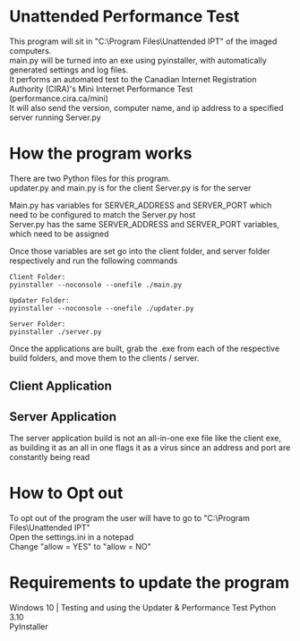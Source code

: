 # Unattended Performance Test
This program will sit in "C:\Program Files\Unattended IPT" of the imaged computers.  
main.py will be turned into an exe using pyinstaller, with automatically generated settings and log files.  
It performs an automated test to the Canadian Internet Registration Authority (CIRA)'s Mini Internet Performance Test (performance.cira.ca/mini)  
It will also send the version, computer name, and ip address to a specified server running Server.py  

# How the program works
There are two Python files for this program.  
updater.py and main.py is for the client
Server.py is for the server

Main.py has variables for SERVER_ADDRESS and SERVER_PORT which need to be configured to match the Server.py host  
Server.py has the same SERVER_ADDRESS and SERVER_PORT variables, which need to be assigned  

Once those variables are set go into the client folder, and server folder respectively and run the following commands
```
Client Folder:  
pyinstaller --noconsole --onefile ./main.py
  
Updater Folder:
pyinstaller --noconsole --onefile ./updater.py  

Server Folder:  
pyinstaller ./server.py
```

Once the applications are built, grab the .exe from each of the respective build folders, and move them to the clients / server.  
## Client Application


## Server Application  
The server application build is not an all-in-one exe file like the client exe, as building it as an all in one flags it as a virus since an address and port are constantly being read  

# How to Opt out
To opt out of the program the user will have to go to "C:\Program Files\Unattended IPT"  
Open the settings.ini in a notepad  
Change "allow = YES" to "allow = NO"  

# Requirements to update the program
Windows 10 | Testing and using the Updater & Performance Test
Python 3.10  
PyInstaller  
